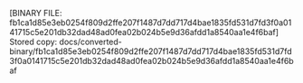 [BINARY FILE: fb1ca1d85e3eb0254f809d2ffe207f1487d7dd717d4bae1835fd531d7fd3f0a0141715c5e201db32dad48ad0fea02b024b5e9d36afdd1a8540aa1e4f6baf]
Stored copy: docs/converted-binary/fb1ca1d85e3eb0254f809d2ffe207f1487d7dd717d4bae1835fd531d7fd3f0a0141715c5e201db32dad48ad0fea02b024b5e9d36afdd1a8540aa1e4f6baf
